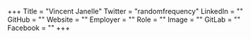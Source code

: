 +++
Title = "Vincent Janelle"
Twitter = "randomfrequency"
LinkedIn = ""
GitHub = ""
Website = ""
Employer = ""
Role = ""
Image = ""
GitLab = ""
Facebook = ""
+++
